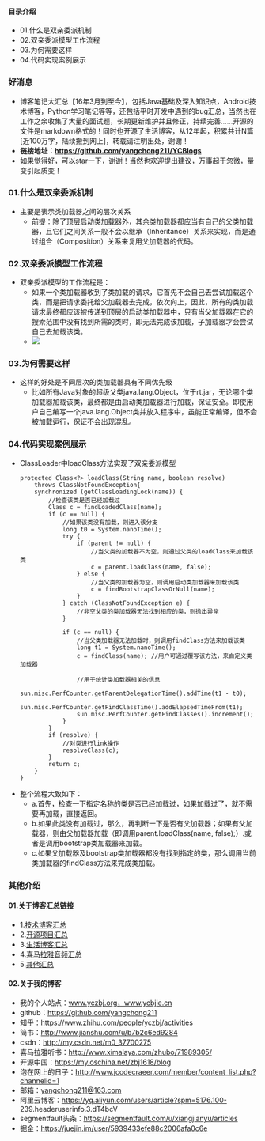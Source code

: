 #### 目录介绍
- 01.什么是双亲委派机制
- 02.双亲委派模型工作流程
- 03.为何需要这样
- 04.代码实现案例展示



### 好消息
- 博客笔记大汇总【16年3月到至今】，包括Java基础及深入知识点，Android技术博客，Python学习笔记等等，还包括平时开发中遇到的bug汇总，当然也在工作之余收集了大量的面试题，长期更新维护并且修正，持续完善……开源的文件是markdown格式的！同时也开源了生活博客，从12年起，积累共计N篇[近100万字，陆续搬到网上]，转载请注明出处，谢谢！
- **链接地址：https://github.com/yangchong211/YCBlogs**
- 如果觉得好，可以star一下，谢谢！当然也欢迎提出建议，万事起于忽微，量变引起质变！




### 01.什么是双亲委派机制
- 主要是表示类加载器之间的层次关系
    - 前提：除了顶层启动类加载器外，其余类加载器都应当有自己的父类加载器，且它们之间关系一般不会以继承（Inheritance）关系来实现，而是通过组合（Composition）关系来复用父加载器的代码。



### 02.双亲委派模型工作流程
- 双亲委派模型的工作流程是：
    - 如果一个类加载器收到了类加载的请求，它首先不会自己去尝试加载这个类，而是把请求委托给父加载器去完成，依次向上，因此，所有的类加载请求最终都应该被传递到顶层的启动类加载器中，只有当父加载器在它的搜索范围中没有找到所需的类时，即无法完成该加载，子加载器才会尝试自己去加载该类。
    - ![](http://upload-images.jianshu.io/upload_images/3985563-eb333a271ec638ef.png?imageMogr2/auto-orient/strip%7CimageView2/2/w/1240)



### 03.为何需要这样
- 这样的好处是不同层次的类加载器具有不同优先级
    - 比如所有Java对象的超级父类java.lang.Object，位于rt.jar，无论哪个类加载器加载该类，最终都是由启动类加载器进行加载，保证安全。即使用户自己编写一个java.lang.Object类并放入程序中，虽能正常编译，但不会被加载运行，保证不会出现混乱。





### 04.代码实现案例展示
- ClassLoader中loadClass方法实现了双亲委派模型
    ```
    protected Class<?> loadClass(String name, boolean resolve)
        throws ClassNotFoundException{
        synchronized (getClassLoadingLock(name)) {
            //检查该类是否已经加载过
            Class c = findLoadedClass(name);
            if (c == null) {
                //如果该类没有加载，则进入该分支
                long t0 = System.nanoTime();
                try {
                    if (parent != null) {
                        //当父类的加载器不为空，则通过父类的loadClass来加载该类
                        c = parent.loadClass(name, false);
                    } else {
                        //当父类的加载器为空，则调用启动类加载器来加载该类
                        c = findBootstrapClassOrNull(name);
                    }
                } catch (ClassNotFoundException e) {
                    //非空父类的类加载器无法找到相应的类，则抛出异常
                }
    
                if (c == null) {
                    //当父类加载器无法加载时，则调用findClass方法来加载该类
                    long t1 = System.nanoTime();
                    c = findClass(name); //用户可通过覆写该方法，来自定义类加载器
    
                    //用于统计类加载器相关的信息
                    sun.misc.PerfCounter.getParentDelegationTime().addTime(t1 - t0);
                    sun.misc.PerfCounter.getFindClassTime().addElapsedTimeFrom(t1);
                    sun.misc.PerfCounter.getFindClasses().increment();
                }
            }
            if (resolve) {
                //对类进行link操作
                resolveClass(c);
            }
            return c;
        }
    }
    ```
- 整个流程大致如下：
    - a.首先，检查一下指定名称的类是否已经加载过，如果加载过了，就不需要再加载，直接返回。
    - b.如果此类没有加载过，那么，再判断一下是否有父加载器；如果有父加载器，则由父加载器加载（即调用parent.loadClass(name, false);）.或者是调用bootstrap类加载器来加载。
    - c.如果父加载器及bootstrap类加载器都没有找到指定的类，那么调用当前类加载器的findClass方法来完成类加载。




### 其他介绍
#### 01.关于博客汇总链接
- 1.[技术博客汇总](https://www.jianshu.com/p/614cb839182c)
- 2.[开源项目汇总](https://blog.csdn.net/m0_37700275/article/details/80863574)
- 3.[生活博客汇总](https://blog.csdn.net/m0_37700275/article/details/79832978)
- 4.[喜马拉雅音频汇总](https://www.jianshu.com/p/f665de16d1eb)
- 5.[其他汇总](https://www.jianshu.com/p/53017c3fc75d)



#### 02.关于我的博客
- 我的个人站点：www.yczbj.org，www.ycbjie.cn
- github：https://github.com/yangchong211
- 知乎：https://www.zhihu.com/people/yczbj/activities
- 简书：http://www.jianshu.com/u/b7b2c6ed9284
- csdn：http://my.csdn.net/m0_37700275
- 喜马拉雅听书：http://www.ximalaya.com/zhubo/71989305/
- 开源中国：https://my.oschina.net/zbj1618/blog
- 泡在网上的日子：http://www.jcodecraeer.com/member/content_list.php?channelid=1
- 邮箱：yangchong211@163.com
- 阿里云博客：https://yq.aliyun.com/users/article?spm=5176.100- 239.headeruserinfo.3.dT4bcV
- segmentfault头条：https://segmentfault.com/u/xiangjianyu/articles
- 掘金：https://juejin.im/user/5939433efe88c2006afa0c6e
















